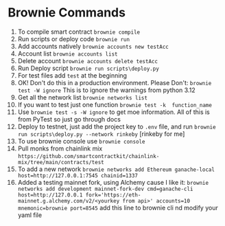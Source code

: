 # Brownie Commands
1. To compile smart contract `brownie compile`
2. Run scripts or deploy code `brownie run`
3. Add accounts natively `brownie accounts new testAcc`
4. Account list `brownie accounts list`
5. Delete account `brownie accounts delete testAcc`
6. Run Deploy script `brownie run scripts\deploy.py`
7. For test files add `test` at the beginning
8. OK! Don't do this in a production environment. Please Don't: `brownie test -W ignore` This is to ignore the warnings from python 3.12
9. Get all the network list `brownie networks list`
10. If you want to test just one function `brownie test -k  function_name`
11. Use `brownie test -s -W ignore` to get moe information. All of this is from PyTest so just go through docs
12. Deploy to testnet, just add the project key to `.env` file, and run `brownie run scripts\deploy.py --network rinkeby` [rinkeby for me]
13. To use brownie console use `brownie console`
14. Pull monks from chainlink mix `https://github.com/smartcontractkit/chainlink-mix/tree/main/contracts/test`
15. To add a new network `brownie networks add Ethereum ganache-local host=http://127.0.0.1:7545 chainid=1337`
16. Added a testing mainnet fork, using Alchemy cause I like it: `brownie networks add development mainnet-fork-dev cmd=ganache-cli host=http://127.0.0.1 fork='https://eth-mainnet.g.alchemy.com/v2/<yourkey from api>' accounts=10 mnemonic=brownie port=8545` add this line to brownie cli nd modify your yaml file 